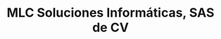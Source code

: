 ---
title: "MLC Soluciones Informáticas, SAS de CV"
url: /durango/mlc-soluciones-informaticas-sas-de-cv/
shop: Computer
---